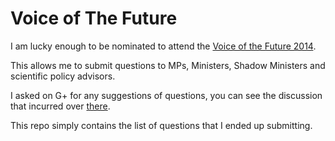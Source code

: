 # Voice of The Future

I am lucky enough to be nominated to attend the [Voice of the Future 2014](https://www.societyofbiology.org/events?event_id=345).

This allows me to submit questions to MPs, Ministers, Shadow Ministers and scientific policy advisors.

I asked on G+ for any suggestions of questions, you can see the discussion that incurred over [there](https://plus.google.com/+VincentKnight/posts/gpMSkrXzwXn).

This repo simply contains the list of questions that I ended up submitting.
